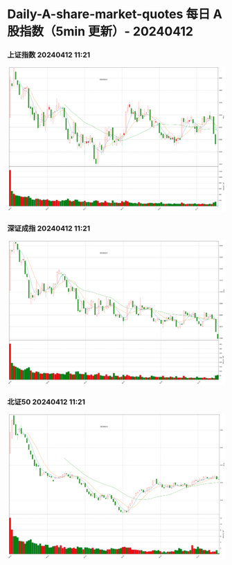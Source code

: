 
# Daily-A-share-market-quotes 每日 A 股指数（5min 更新）- 20240412

### 上证指数 20240412 11:21
![](./fig/2024/4/20240412-sh000001.png)

### 深证成指 20240412 11:21
![](./fig/2024/4/20240412-sz399001.png)

### 北证50 20240412 11:21
![](./fig/2024/4/20240412-bj899050.png)
